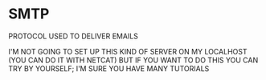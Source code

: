 # SMTP

PROTOCOL USED TO DELIVER EMAILS

I'M NOT GOING TO SET UP THIS KIND OF SERVER ON MY LOCALHOST (YOU CAN DO IT WITH NETCAT) BUT IF YOU WANT TO DO THIS YOU CAN TRY BY YOURSELF; I'M SURE YOU HAVE MANY TUTORIALS


